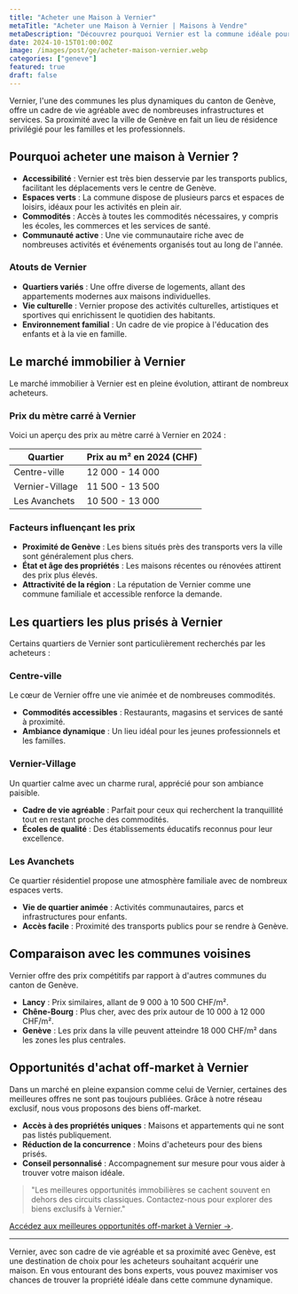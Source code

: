 ```yaml
---
title: "Acheter une Maison à Vernier"
metaTitle: "Acheter une Maison à Vernier | Maisons à Vendre"
metaDescription: "Découvrez pourquoi Vernier est la commune idéale pour acheter une maison. Explorez le marché immobilier local, les quartiers recherchés et nos conseils pour réussir votre achat."
date: 2024-10-15T01:00:00Z
image: /images/post/ge/acheter-maison-vernier.webp
categories: ["geneve"]
featured: true
draft: false
---
```


Vernier, l'une des communes les plus dynamiques du canton de Genève, offre un cadre de vie agréable avec de nombreuses infrastructures et services. Sa proximité avec la ville de Genève en fait un lieu de résidence privilégié pour les familles et les professionnels.

## Pourquoi acheter une maison à Vernier ?

- **Accessibilité** : Vernier est très bien desservie par les transports publics, facilitant les déplacements vers le centre de Genève.
- **Espaces verts** : La commune dispose de plusieurs parcs et espaces de loisirs, idéaux pour les activités en plein air.
- **Commodités** : Accès à toutes les commodités nécessaires, y compris les écoles, les commerces et les services de santé.
- **Communauté active** : Une vie communautaire riche avec de nombreuses activités et événements organisés tout au long de l'année.

### Atouts de Vernier
- **Quartiers variés** : Une offre diverse de logements, allant des appartements modernes aux maisons individuelles.
- **Vie culturelle** : Vernier propose des activités culturelles, artistiques et sportives qui enrichissent le quotidien des habitants.
- **Environnement familial** : Un cadre de vie propice à l'éducation des enfants et à la vie en famille.

## Le marché immobilier à Vernier

Le marché immobilier à Vernier est en pleine évolution, attirant de nombreux acheteurs.

### Prix du mètre carré à Vernier

Voici un aperçu des prix au mètre carré à Vernier en 2024 :

| Quartier                | Prix au m² en 2024 (CHF) |
|-------------------------|--------------------------|
| Centre-ville            | 12 000 - 14 000          |
| Vernier-Village         | 11 500 - 13 500           |
| Les Avanchets           | 10 500 - 13 000           |

### Facteurs influençant les prix
- **Proximité de Genève** : Les biens situés près des transports vers la ville sont généralement plus chers.
- **État et âge des propriétés** : Les maisons récentes ou rénovées attirent des prix plus élevés.
- **Attractivité de la région** : La réputation de Vernier comme une commune familiale et accessible renforce la demande.

## Les quartiers les plus prisés à Vernier

Certains quartiers de Vernier sont particulièrement recherchés par les acheteurs :

### Centre-ville

Le cœur de Vernier offre une vie animée et de nombreuses commodités.

- **Commodités accessibles** : Restaurants, magasins et services de santé à proximité.
- **Ambiance dynamique** : Un lieu idéal pour les jeunes professionnels et les familles.

### Vernier-Village

Un quartier calme avec un charme rural, apprécié pour son ambiance paisible.

- **Cadre de vie agréable** : Parfait pour ceux qui recherchent la tranquillité tout en restant proche des commodités.
- **Écoles de qualité** : Des établissements éducatifs reconnus pour leur excellence.

### Les Avanchets

Ce quartier résidentiel propose une atmosphère familiale avec de nombreux espaces verts.

- **Vie de quartier animée** : Activités communautaires, parcs et infrastructures pour enfants.
- **Accès facile** : Proximité des transports publics pour se rendre à Genève.

## Comparaison avec les communes voisines

Vernier offre des prix compétitifs par rapport à d'autres communes du canton de Genève.

- **Lancy** : Prix similaires, allant de 9 000 à 10 500 CHF/m².
- **Chêne-Bourg** : Plus cher, avec des prix autour de 10 000 à 12 000 CHF/m².
- **Genève** : Les prix dans la ville peuvent atteindre 18 000 CHF/m² dans les zones les plus centrales.

## Opportunités d'achat off-market à Vernier

Dans un marché en pleine expansion comme celui de Vernier, certaines des meilleures offres ne sont pas toujours publiées. Grâce à notre réseau exclusif, nous vous proposons des biens off-market.

- **Accès à des propriétés uniques** : Maisons et appartements qui ne sont pas listés publiquement.
- **Réduction de la concurrence** : Moins d'acheteurs pour des biens prisés.
- **Conseil personnalisé** : Accompagnement sur mesure pour vous aider à trouver votre maison idéale.

> "Les meilleures opportunités immobilières se cachent souvent en dehors des circuits classiques. Contactez-nous pour explorer des biens exclusifs à Vernier."

[Accédez aux meilleures opportunités off-market à Vernier ->](/contact).

---

Vernier, avec son cadre de vie agréable et sa proximité avec Genève, est une destination de choix pour les acheteurs souhaitant acquérir une maison. En vous entourant des bons experts, vous pouvez maximiser vos chances de trouver la propriété idéale dans cette commune dynamique.
